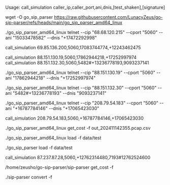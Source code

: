 Usage: call_simulation caller_ip,caller_port,ani,dnis,[test_shaken],[signature]

wget -O go_sip_parser https://raw.githubusercontent.com/LunacyZeus/go-sip-parser/refs/heads/main/go_sip_parser_amd64_linux


./go_sip_parser_amd64_linux telnet --cip "68.68.120.215" --cport "5060" --ani "15033478582" --dnis "+17472292998"


call_simulation 69.85.136.200,5060,17083744774,+12243462475


call_simulation 88.151.130.19,5060,17862944218,+17252997974
call_simulation 88.151.132.30,5060,5482#+13236778193,9093237141

./go_sip_parser_amd64_linux telnet --cip "88.151.130.19" --cport "5060" --ani "17862944218" --dnis "+17252997974"

./go_sip_parser_amd64_linux telnet --cip "88.151.132.30" --cport "5060" --ani "5482#+13236778193" --dnis "9093237141"

./go_sip_parser_amd64_linux telnet --cip "208.79.54.183" --cport "5060" --ani "+16787784146" --dnis "+17065423030"

call_simulation 208.79.54.183,5060,+16787784146,+17065423030


./go_sip_parser_amd64_linux get_cost -f out_202411142355.pcap.csv

./go_sip_parser_amd64_linux load -f data/test

./go_sip_parser load -f data/test

call_simulation 87.237.87.28,5060,+12762314480,7193#12762524600

/home/zeusho/go-sip-parser/sip-parser get_cost -f

./sip-parser convert -f